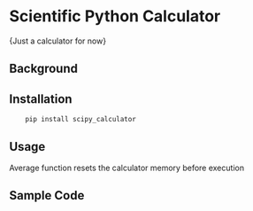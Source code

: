# Scientific Python Calculator

{Just a calculator for now}

## Background

## Installation
```
	pip install scipy_calculator
```

## Usage
Average function resets the calculator memory before execution

## Sample Code